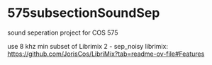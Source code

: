 # 575subsectionSoundSep
sound seperation project for COS 575

use 8 khz min subset of Librimix 2 - sep_noisy
librimix: https://github.com/JorisCos/LibriMix?tab=readme-ov-file#Features